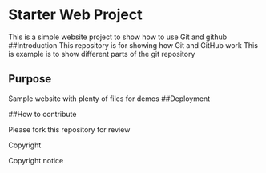 # Starter Web Project
This is a simple website project to show how to use Git and github
##Introduction
This repository is for showing how Git and GitHub work
This is example is to show different parts of the git repository
## Purpose

Sample website with plenty of files for demos
##Deployment

##How to contribute

Please fork this repository for review

Copyright

Copyright notice